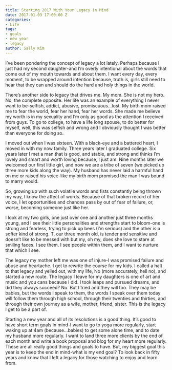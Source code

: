 ```yaml
---
title: Starting 2017 With Your Legacy in Mind
date: 2017-01-03 17:00:00 Z
categories:
- Life
tags:
- goals
- new year
- legacy
author: Sally Kim
---
```


I’ve been pondering the concept of legacy a lot lately. Perhaps because I just had my second daughter-and I’m overly intentional about the words that come out of my mouth towards and about them. I want every day, every moment, to be wrapped around intention because, truth is, girls still need to hear that they can and should do the hard and holy things in the world. 


There’s another side to legacy that drives me. My mom. She is not my hero. No, the complete opposite. Her life was an example of everything I never want to be-selfish, addict, abusive, promiscuous...lost. My birth mom raised me to fear the world, fear her hand, fear her words. She made me believe my worth is in my sexuality and I’m only as good as the attention I received from guys. To go to college, to have a life long spouse, to do better for myself, well, this was selfish and wrong and I obviously thought I was better than everyone for doing so. 

<!-- more -->

I moved out when I was sixteen. With a black-eye and a battered heart, I moved in with my now family. Three years later I graduated college. Six years later I met a man that is good, and stable, and strong and thinks I’m lovely and smart and worth loving because, I just am. Nine months later we welcomed our first little girl, and now we are a tribe of seven (we picked up three more kids along the way). My husband has never laid a harmful hand on me or raised his voice-like my birth mom promised the man I was bound to marry would. 


So, growing up with such volatile words and fists constantly being thrown my way, I know the affect of words. Because of that broken record of her voice, I let opportunities and chances pass by out of fear of failure, or, worse, becoming someone just like her. 


I look at my two girls, one just over one and another just three months young, and I see their little personalities and strengths start to bloom-one is strong and fearless, trying to pick up bees (I’m serious) and the other is a softer kind of strong. T, our three month old, is tender and sensitive and doesn’t like to be messed with but my, oh my, does she love to stare at smiling faces. I see them. I see people within them, and I want to nurture that which I see. 


The legacy my mother left me was one of injure-I was promised failure and abuse and heartache. I get to rewrite the course for my kids. I called a halt to that legacy and yelled out, with my life, No (more accurately, hell no), and started a new route. The legacy I leave for my daughters is one of art and music and you cans because I did. I took leaps and pursued dreams, and did they always succeed? No. But I tried and they will too. They may be babies, but the words I speak to them, the words I speak over them today will follow them through high school, through their twenties and thirties, and through their own journey as a wife, mother, friend, sister. This is the legacy I get to be a part of. 


Starting a new year and all of its resolutions is a good thing. It’s good to have short term goals in mind-I want to go to yoga more regularly, start waking up at 4am (because...babies) to get some alone time, and to date my husband more regularly. I want to land three more clients by the end of each month and write a book proposal and blog for my heart more regularly. These are all really good things and goals to have. But, my biggest goal this year is to keep the end in mind-what is my end goal? To look back in fifty years and know that I left a legacy for those watching to enjoy and learn from. 